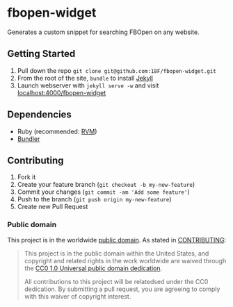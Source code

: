fbopen-widget
=============

Generates a custom snippet for searching FBOpen on any website.



Getting Started
--
1. Pull down the repo `git clone git@github.com:18F/fbopen-widget.git`
2. From the root of the site, `bundle` to install [Jekyll](http://jekyllrb.com/)
3. Launch webserver with `jekyll serve -w` and visit [localhost:4000/fbopen-widget](http://localhost:4000/fbopen-widget/)





Dependencies
--

* Ruby (recommended: [RVM](http://rvm.io))
* [Bundler](http://bundler.io/)




Contributing
--
1. Fork it
2. Create your feature branch (`git checkout -b my-new-feature`)
3. Commit your changes (`git commit -am 'Add some feature'`)
4. Push to the branch (`git push origin my-new-feature`)
5. Create new Pull Request



### Public domain

This project is in the worldwide [public domain](LICENSE.md). As stated in [CONTRIBUTING](CONTRIBUTING.md):

> This project is in the public domain within the United States, and copyright and related rights in the work worldwide are waived through the [CC0 1.0 Universal public domain dedication](https://creativecommons.org/publicdomain/zero/1.0/).
>
> All contributions to this project will be relatedsed under the CC0 dedication. By submitting a pull request, you are agreeing to comply with this waiver of copyright interest.
